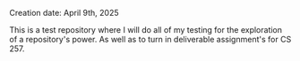 Creation date: April 9th, 2025

This is a test repository where I will do all of my testing for the exploration of a repository's power. As well as to turn in deliverable assignment's for CS 257.
